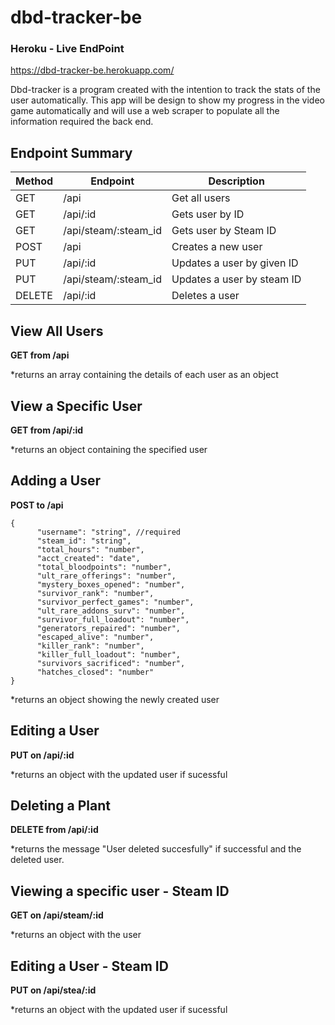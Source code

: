 # dbd-tracker-be

### Heroku - Live EndPoint
https://dbd-tracker-be.herokuapp.com/

Dbd-tracker is a program created with the intention to track the stats of the user automatically. 
This app will be design to show my progress in the video game automatically and will use a web scraper to populate all the information required the back end. 

## Endpoint Summary

| Method | Endpoint                | Description                |
| ------ | ----------------------- | ---------------------------|
| GET    | /api                    | Get all users              |
| GET    | /api/:id                | Gets user by ID            | 
| GET    | /api/steam/:steam_id    | Gets user by Steam ID      |
| POST   | /api                    | Creates a new user         |
| PUT    | /api/:id                | Updates a user by given ID |
| PUT    | /api/steam/:steam_id    | Updates a user by steam ID |
| DELETE | /api/:id                | Deletes a user             |

## View All Users

**GET from /api**

\*returns an array containing the details of each user as an object

## View a Specific User

**GET from /api/:id**

\*returns an object containing the specified user

## Adding a User

**POST to /api**

```
{
      "username": "string", //required
      "steam_id": "string",
      "total_hours": "number",
      "acct_created": "date",
      "total_bloodpoints": "number",
      "ult_rare_offerings": "number",
      "mystery_boxes_opened": "number",
      "survivor_rank": "number",
      "survivor_perfect_games": "number",
      "ult_rare_addons_surv": "number",
      "survivor_full_loadout": "number",
      "generators_repaired": "number",
      "escaped_alive": "number",
      "killer_rank": "number",
      "killer_full_loadout": "number",
      "survivors_sacrificed": "number",
      "hatches_closed": "number"
}
```

\*returns an object showing the newly created user

## Editing a User

**PUT on /api/:id**

\*returns an object with the updated user if sucessful

## Deleting a Plant

**DELETE from /api/:id**

\*returns the message "User deleted succesfully" if successful and the deleted user.


## Viewing a specific user - Steam ID

**GET on /api/steam/:id**

\*returns an object with the user

## Editing a User - Steam ID

**PUT on /api/stea/:id**

\*returns an object with the updated user if sucessful
